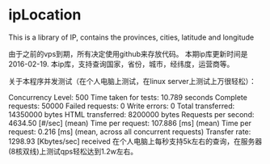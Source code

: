 # ipLocation
This is a library of IP, contains the provinces, cities, latitude and longitude

由于之前的vps到期，所有决定使用github来存放代码。
本期ip库更新时间是2016-02-19.
本ip库，支持查询国家，省份，城市，经纬度，运营商等。

关于本程序并发测试（在个人电脑上测试，在linux server上测试上万很轻松）：

Concurrency Level:      500
Time taken for tests:   10.789 seconds
Complete requests:      50000
Failed requests:        0
Write errors:           0
Total transferred:      14350000 bytes
HTML transferred:       8200000 bytes
Requests per second:    4634.50 [#/sec] (mean)
Time per request:       107.886 [ms] (mean)
Time per request:       0.216 [ms] (mean, across all concurrent requests)
Transfer rate:          1298.93 [Kbytes/sec] received
在个人电脑上每秒支持5k左右的查询，在服务器(8核双线)上测试qps轻松达到1.2w左右。

